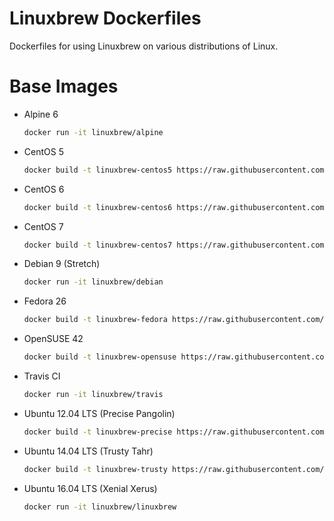 # Linuxbrew Dockerfiles

Dockerfiles for using Linuxbrew on various distributions of Linux.

# Base Images

+ Alpine 6
  ```sh
  docker run -it linuxbrew/alpine
  ```
+ CentOS 5
  ```sh
  docker build -t linuxbrew-centos5 https://raw.githubusercontent.com/Linuxbrew/docker/master/centos5/
  ```
+ CentOS 6
  ```sh
  docker build -t linuxbrew-centos6 https://raw.githubusercontent.com/Linuxbrew/docker/master/centos6/
  ```
+ CentOS 7
  ```sh
  docker build -t linuxbrew-centos7 https://raw.githubusercontent.com/Linuxbrew/docker/master/centos7/
  ```
+ Debian 9 (Stretch)
  ```sh
  docker run -it linuxbrew/debian
  ```
+ Fedora 26
  ```sh
  docker build -t linuxbrew-fedora https://raw.githubusercontent.com/Linuxbrew/docker/master/fedora/
  ```
+ OpenSUSE 42
  ```sh
  docker build -t linuxbrew-opensuse https://raw.githubusercontent.com/Linuxbrew/docker/master/opensuse/
  ```
+ Travis CI
  ```sh
  docker run -it linuxbrew/travis
  ```
+ Ubuntu 12.04 LTS (Precise Pangolin)
  ```sh
  docker build -t linuxbrew-precise https://raw.githubusercontent.com/Linuxbrew/docker/master/precise/
  ```
+ Ubuntu 14.04 LTS (Trusty Tahr)
  ```sh
  docker build -t linuxbrew-trusty https://raw.githubusercontent.com/Linuxbrew/docker/master/trusty/
  ```
+ Ubuntu 16.04 LTS (Xenial Xerus)
  ```sh
  docker run -it linuxbrew/linuxbrew
  ```
